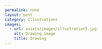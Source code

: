 ```yaml
---
permalink: none
layout: post
category: Illustrations
images:   
  - url: assets/images/illustration5.jpg
    alt: Drawing image
    title: Drawing
---
```

